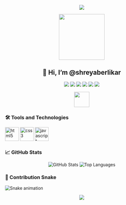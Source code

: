 <p align="center">
  <img src="https://capsule-render.vercel.app/api?text=Welcome!&animation=fadeIn&type=waving&color=gradient&height=100"/>
</p>

<p align="center">
  <img src="https://user-images.githubusercontent.com/46517096/166974368-9798f39f-1f46-499c-b14e-81f0a3f83a06.png" width="150"/>
</p>

<h2 align="center">👋 Hi, I’m @shreyaberlikar</h2>
<div align="center">
  <p align="center">
    <img src="https://img.shields.io/badge/interested%20in-Web%20Design%20and%20Development-blue" />
    <img src="https://img.shields.io/badge/learning-HTML%2C%20CSS%2C%20JavaScript-brightgreen" />
    <img src="https://img.shields.io/badge/collaborate-Beginner--Friendly%20Projects-yellow" />
    <img src="https://img.shields.io/badge/contact%20me-LinkedIn-blue" />
    <img src="https://img.shields.io/badge/pronouns-She%2FHer-orange" />
    <img src="https://img.shields.io/badge/fun%20fact-Hide%20and%20Seek%20with%20Bugs-red" />
  </p>
</div>

<p align="center">
  <a href="https://www.linkedin.com/in/shreya-berlikar">
    <img height="50" src="https://user-images.githubusercontent.com/46517096/166974368-9798f39f-1f46-499c-b14e-81f0a3f83a06.png"/>
  </a>
</p>

### 🛠️ Tools and Technologies
<p align="left">
  <img src="https://cdn.jsdelivr.net/gh/devicons/devicon/icons/html5/html5-original.svg" alt="html5" width="45" height="45"/>
  <img src="https://cdn.jsdelivr.net/gh/devicons/devicon/icons/css3/css3-original.svg" alt="css3" width="45" height="45"/>
  <img src="https://cdn.jsdelivr.net/gh/devicons/devicon/icons/javascript/javascript-original.svg" alt="javascript" width="45" height="45"/>
</p>

### 📈 GitHub Stats
<p align="center">
  <img src="https://github-readme-stats.vercel.app/api?username=shreyaberlikar&show_icons=true&theme=radical" alt="GitHub Stats"/>
  <img src="https://github-readme-stats.vercel.app/api/top-langs/?username=shreyaberlikar&layout=compact&theme=radical" alt="Top Languages"/>
</p>

### 🐍 Contribution Snake
![Snake animation](https://github.com/shreyaberlikar/shreyaberlikar/blob/output/github-contribution-grid-snake.svg)

<p align="center">
  <img src="https://capsule-render.vercel.app/api?section=footer&type=waving&color=gradient"/>
</p>
